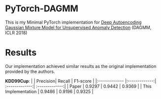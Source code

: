 # PyTorch-DAGMM
This is my Minimal PyTorch implementation for [Deep Autoencoding Gaussian Mixture Model for Unsupervised Anomaly Detection](https://openreview.net/pdf?id=BJJLHbb0) (DAGMM, ICLR 2018)


# Results
Our implementation achieved similar results as the original implementation provided by the authors.

$\textbf{KDD99Cup}$:
|      | Precision| Recall | F1-score | 
|:------------- |:-------------:| :-------------:| :-------------:|
| Paper | 0.9297 | 0.9442 | 0.9369 |
| This Implementation | 0.9486 | 0.9196 | 0.9325 |


